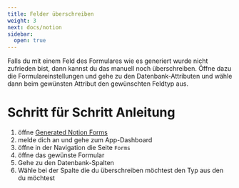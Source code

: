 ```yaml
---
title: Felder überschreiben
weight: 3
next: docs/notion
sidebar:
  open: true
---
```


Falls du mit einem Feld des Formulares wie es generiert wurde nicht zufrieden bist, dann kannst du das manuell noch
überschreiben. Öffne dazu die Formulareinstellungen und gehe zu den Datenbank-Attributen und wähle dann beim gewünsten
Attribut den gewünschten Feldtyp aus.

# Schritt für Schritt Anleitung

1. öffne [Generated Notion Forms](https://generated-notion-forms.com)
2. melde dich an und gehe zum App-Dashboard
3. öffne in der Navigation die Seite `Forms`
4. öffne das gewünste Formular
5. Gehe zu den Datenbank-Spalten
6. Wähle bei der Spalte die du überschreiben möchtest den Typ aus den du möchtest